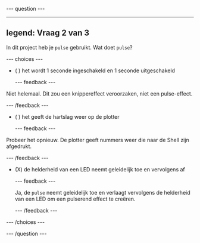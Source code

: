 
--- question ---

---
legend: Vraag 2 van 3
---

In dit project heb je `pulse` gebruikt. Wat doet `pulse`?

--- choices ---

- ( ) het wordt 1 seconde ingeschakeld en 1 seconde uitgeschakeld

  --- feedback ---

Niet helemaal. Dit zou een knippereffect veroorzaken, niet een pulse-effect.

  --- /feedback ---

- ( ) het geeft de hartslag weer op de plotter

  --- feedback ---

Probeer het opnieuw. De plotter geeft nummers weer die naar de Shell zijn afgedrukt.

  --- /feedback ---

- (X) de helderheid van een LED neemt geleidelijk toe en vervolgens af

  --- feedback ---

  Ja, de `pulse` neemt geleidelijk toe en verlaagt vervolgens de helderheid van een LED om een pulserend effect te creëren.

  --- /feedback ---


--- /choices ---

--- /question ---
